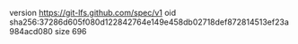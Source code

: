 version https://git-lfs.github.com/spec/v1
oid sha256:37286d605f080d122842764e149e458db02718def872814513ef23a984acd080
size 696
